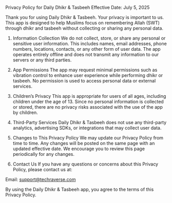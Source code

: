 Privacy Policy for Daily Dhikr & Tasbeeh
Effective Date: July 5, 2025

Thank you for using Daily Dhikr & Tasbeeh. Your privacy is important to us. This app is designed to help Muslims focus on remembering Allah (SWT) through dhikr and tasbeeh without collecting or sharing any personal data.

1. Information Collection
We do not collect, store, or share any personal or sensitive user information. This includes names, email addresses, phone numbers, locations, contacts, or any other form of user data. The app operates entirely offline and does not transmit any information to our servers or any third parties.

2. App Permissions
The app may request minimal permissions such as vibration control to enhance user experience while performing dhikr or tasbeeh. No permission is used to access personal data or external services.

3. Children’s Privacy
This app is appropriate for users of all ages, including children under the age of 13. Since no personal information is collected or stored, there are no privacy risks associated with the use of the app by children.

4. Third-Party Services
Daily Dhikr & Tasbeeh does not use any third-party analytics, advertising SDKs, or integrations that may collect user data.

5. Changes to This Privacy Policy
We may update our Privacy Policy from time to time. Any changes will be posted on the same page with an updated effective date. We encourage you to review this page periodically for any changes.

6. Contact Us
If you have any questions or concerns about this Privacy Policy, please contact us at:

Email: support@techraverse.com

By using the Daily Dhikr & Tasbeeh app, you agree to the terms of this Privacy Policy.
